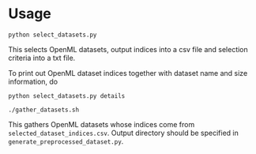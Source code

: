 # Usage

```
python select_datasets.py
```
This selects OpenML datasets, output indices into a csv file and selection criteria into a txt file.

To print out OpenML dataset indices together with dataset name and size information, do
```
python select_datasets.py details
```

```
./gather_datasets.sh
```
This gathers OpenML datasets whose indices come from `selected_dataset_indices.csv`. Output directory should be specified in `generate_preprocessed_dataset.py`.